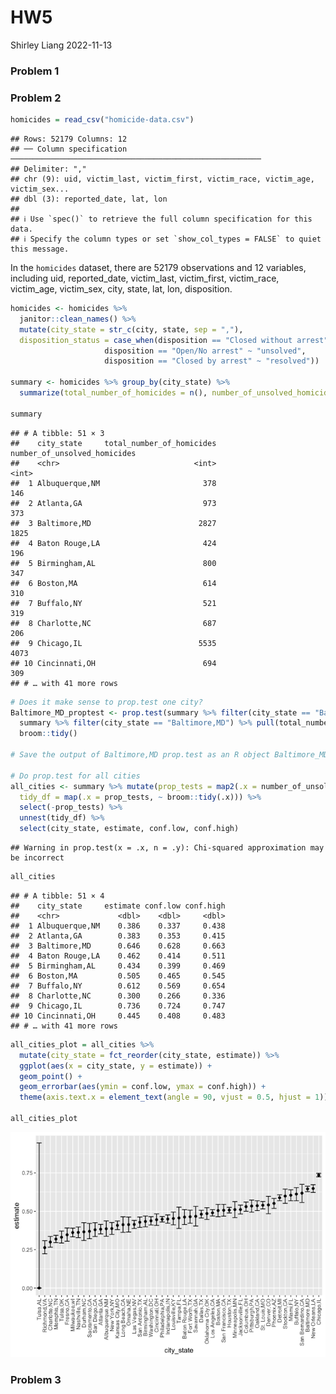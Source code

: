 HW5
================
Shirley Liang
2022-11-13

### Problem 1

### Problem 2

``` r
homicides = read_csv("homicide-data.csv")
```

    ## Rows: 52179 Columns: 12
    ## ── Column specification ────────────────────────────────────────────────────────
    ## Delimiter: ","
    ## chr (9): uid, victim_last, victim_first, victim_race, victim_age, victim_sex...
    ## dbl (3): reported_date, lat, lon
    ## 
    ## ℹ Use `spec()` to retrieve the full column specification for this data.
    ## ℹ Specify the column types or set `show_col_types = FALSE` to quiet this message.

In the `homicides` dataset, there are 52179 observations and 12
variables, including uid, reported_date, victim_last, victim_first,
victim_race, victim_age, victim_sex, city, state, lat, lon, disposition.

``` r
homicides <- homicides %>% 
  janitor::clean_names() %>% 
  mutate(city_state = str_c(city, state, sep = ","),
  disposition_status = case_when(disposition == "Closed without arrest" ~ "unsolved",
                     disposition == "Open/No arrest" ~ "unsolved",
                     disposition == "Closed by arrest" ~ "resolved")) 

summary <- homicides %>% group_by(city_state) %>% 
  summarize(total_number_of_homicides = n(), number_of_unsolved_homicides = sum(disposition_status == "unsolved")) 

summary
```

    ## # A tibble: 51 × 3
    ##    city_state     total_number_of_homicides number_of_unsolved_homicides
    ##    <chr>                              <int>                        <int>
    ##  1 Albuquerque,NM                       378                          146
    ##  2 Atlanta,GA                           973                          373
    ##  3 Baltimore,MD                        2827                         1825
    ##  4 Baton Rouge,LA                       424                          196
    ##  5 Birmingham,AL                        800                          347
    ##  6 Boston,MA                            614                          310
    ##  7 Buffalo,NY                           521                          319
    ##  8 Charlotte,NC                         687                          206
    ##  9 Chicago,IL                          5535                         4073
    ## 10 Cincinnati,OH                        694                          309
    ## # … with 41 more rows

``` r
# Does it make sense to prop.test one city?
Baltimore_MD_proptest <- prop.test(summary %>% filter(city_state == "Baltimore,MD") %>% pull(number_of_unsolved_homicides), 
  summary %>% filter(city_state == "Baltimore,MD") %>% pull(total_number_of_homicides)) %>% 
  broom::tidy()

# Save the output of Baltimore,MD prop.test as an R object Baltimore_MD_proptest.

# Do prop.test for all cities
all_cities <- summary %>% mutate(prop_tests = map2(.x = number_of_unsolved_homicides, .y = total_number_of_homicides, ~ prop.test(x = .x, n = .y)),
  tidy_df = map(.x = prop_tests, ~ broom::tidy(.x))) %>% 
  select(-prop_tests) %>% 
  unnest(tidy_df) %>% 
  select(city_state, estimate, conf.low, conf.high)
```

    ## Warning in prop.test(x = .x, n = .y): Chi-squared approximation may be incorrect

``` r
all_cities
```

    ## # A tibble: 51 × 4
    ##    city_state     estimate conf.low conf.high
    ##    <chr>             <dbl>    <dbl>     <dbl>
    ##  1 Albuquerque,NM    0.386    0.337     0.438
    ##  2 Atlanta,GA        0.383    0.353     0.415
    ##  3 Baltimore,MD      0.646    0.628     0.663
    ##  4 Baton Rouge,LA    0.462    0.414     0.511
    ##  5 Birmingham,AL     0.434    0.399     0.469
    ##  6 Boston,MA         0.505    0.465     0.545
    ##  7 Buffalo,NY        0.612    0.569     0.654
    ##  8 Charlotte,NC      0.300    0.266     0.336
    ##  9 Chicago,IL        0.736    0.724     0.747
    ## 10 Cincinnati,OH     0.445    0.408     0.483
    ## # … with 41 more rows

``` r
all_cities_plot = all_cities %>% 
  mutate(city_state = fct_reorder(city_state, estimate)) %>% 
  ggplot(aes(x = city_state, y = estimate)) +
  geom_point() +
  geom_errorbar(aes(ymin = conf.low, ymax = conf.high)) + 
  theme(axis.text.x = element_text(angle = 90, vjust = 0.5, hjust = 1))

all_cities_plot
```

![](HW5_files/figure-gfm/plot-1.png)<!-- -->

### Problem 3
